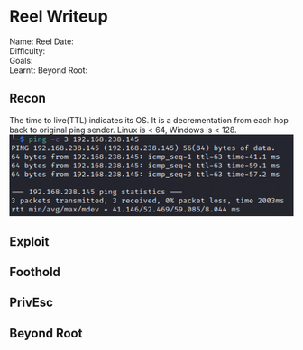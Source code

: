 # Reel Writeup

Name: Reel
Date:  
Difficulty:  
Goals:  
Learnt:
Beyond Root:




## Recon

The time to live(TTL) indicates its OS. It is a decrementation from each hop back to original ping sender. Linux is < 64, Windows is < 128.
![ping](OS-ProvingGrounds/Apex/Screenshots/ping.png)
	
## Exploit

## Foothold

## PrivEsc

## Beyond Root

      
